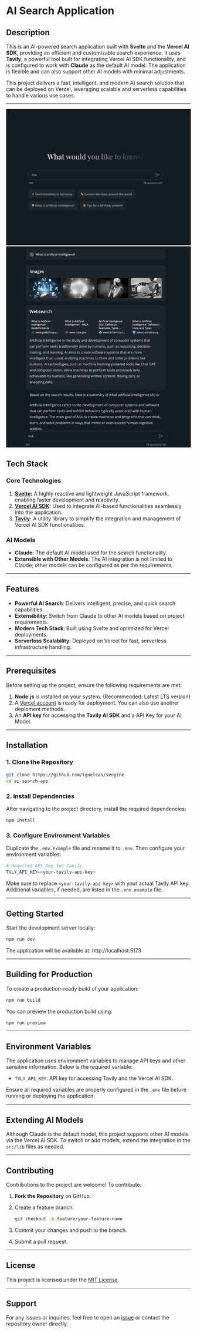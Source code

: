 # AI Search Application

## Description

This is an AI-powered search application built with **Svelte** and the **Vercel AI SDK**, providing an efficient and customizable search experience. It uses **Tavily**, a powerful tool built for integrating Vercel AI SDK functionality, and is configured to work with **Claude** as the default AI model. The application is flexible and can also support other AI models with minimal adjustments.

This project delivers a fast, intelligent, and modern AI search solution that can be deployed on Vercel, leveraging scalable and serverless capabilities to handle various use cases.

---
![screenshot](static/screenshot1.png)
![screenshot](static/screenshot2.png)

## Tech Stack

### **Core Technologies**

1. **[Svelte](https://svelte.dev/):** A highly reactive and lightweight JavaScript framework, enabling faster development and reactivity.
2. **[Vercel AI SDK](https://vercel.com):** Used to integrate AI-based functionalities seamlessly into the application.
3. **[Tavily](https://www.npmjs.com/package/@tavily/core):** A utility library to simplify the integration and management of Vercel AI SDK functionalities.

### **AI Models**

- **Claude**: The default AI model used for the search functionality.
- **Extensible with Other Models**: The AI integration is not limited to Claude; other models can be configured as per the requirements.

---

## Features

- **Powerful AI Search**: Delivers intelligent, precise, and quick search capabilities.
- **Extensibility**: Switch from Claude to other AI models based on project requirements.
- **Modern Tech Stack**: Built using Svelte and optimized for Vercel deployments.
- **Serverless Scalability**: Deployed on Vercel for fast, serverless infrastructure handling.

---

## Prerequisites

Before setting up the project, ensure the following requirements are met:

1. **Node.js** is installed on your system. (Recommended: Latest LTS version)
2. A [Vercel account](https://vercel.com/) is ready for deployment. You can also use another deploment methods.
3. An **API key** for accessing the **Tavily AI SDK** and a API Key for your AI Model.

---

## Installation

### 1. Clone the Repository

```bash
git clone https://github.com/tguelcan/sengine
cd ai-search-app
```

### 2. Install Dependencies

After navigating to the project directory, install the required dependencies:

```bash
npm install
```

### 3. Configure Environment Variables

Duplicate the `.env.example` file and rename it to `.env`. Then configure your environment variables:

```bash
# Required API Key for Tavily
TVLY_API_KEY=<your-tavily-api-key>
```

Make sure to replace `<your-tavily-api-key>` with your actual Tavily API key. Additional variables, if needed, are listed in the `.env.example` file.

---

## Getting Started

Start the development server locally:

```bash
npm run dev
```

The application will be available at: http://localhost:5173

---

## Building for Production

To create a production-ready build of your application:

```bash
npm run build
```

You can preview the production build using:

```bash
npm run preview
```

---

## Environment Variables

The application uses environment variables to manage API keys and other sensitive information. Below is the required variable:

- `TVLY_API_KEY`: API key for accessing Tavily and the Vercel AI SDK.

Ensure all required variables are properly configured in the `.env` file before running or deploying the application.

---

## Extending AI Models

Although Claude is the default model, this project supports other AI models via the Vercel AI SDK. To switch or add models, extend the integration in the `src/lib` files as needed.

---

## Contributing

Contributions to the project are welcome! To contribute:

1. **Fork the Repository** on GitHub.
2. Create a feature branch:

    ```bash
    git checkout -b feature/your-feature-name
    ```

3. Commit your changes and push to the branch.
4. Submit a pull request.

---

## License

This project is licensed under the [MIT License](LICENSE).

---

## Support

For any issues or inquiries, feel free to open an [issue](https://github.com/tguelcan/sengine/issues) or contact the repository owner directly.
